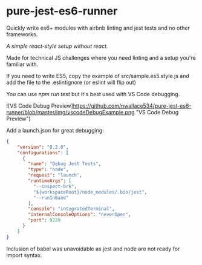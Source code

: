 # pure-jest-es6-runner
Quickly write es6+ modules with airbnb linting and jest tests and no other frameworks.

*A simple react-style setup without react.*

Made for technical JS challenges where you need linting and a setup you're familiar with.

If you need to write ES5, copy the example of src/sample.es5.style.js and add the file to the .eslintignore (or eslint will flip out)

You can use *npm run test* but it's best used with VS Code debugging.

![VS Code Debug Preview]https://github.com/nwallace534/pure-jest-es6-runner/blob/master/img/vscodeDebugExample.png "VS Code Debug Preview")

Add a launch.json for great debugging:
```json
{
    "version": "0.2.0",
    "configurations": [
      {
        "name": "Debug Jest Tests",
        "type": "node",
        "request": "launch",
        "runtimeArgs": [
          "--inspect-brk",
          "${workspaceRoot}/node_modules/.bin/jest",
          "--runInBand"
        ],
        "console": "integratedTerminal",
        "internalConsoleOptions": "neverOpen",
        "port": 9229
      }
    ]
}
```

Inclusion of babel was unavoidable as jest and node are not ready for import syntax.


